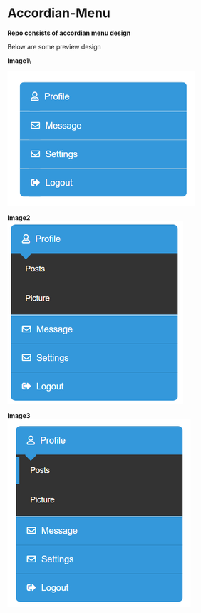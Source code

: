 # Accordian-Menu

__Repo consists of accordian menu design__

Below are some preview design

__Image1__\

![Image1](https://raw.githubusercontent.com/VinayagamD/Accordian-Menu/master/images/menu1.PNG)

__Image2__\
![Image2](https://raw.githubusercontent.com/VinayagamD/Accordian-Menu/master/images/menu2.PNG)

__Image3__\
![Image3](https://raw.githubusercontent.com/VinayagamD/Accordian-Menu/master/images/menu3.PNG)
